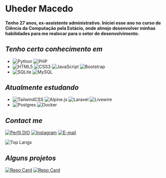 # Uheder Macedo

#### Tenho 27 anos, ex-assistente administrativo. Iniciei esse ano no curso de Ciência da Computação pela Estácio, onde almejo desenvolver minhas habilidades para me realocar para o setor de desenvolvimento.


## *Tenho certo conhecimento em*
* ![Python](https://img.shields.io/badge/python-3670A0?style=for-the-badge&logo=python&logoColor=ffdd54)  ![PHP](https://img.shields.io/badge/PHP-777BB4?style=for-the-badge&logo=php&logoColor=white)
* ![HTML5](https://img.shields.io/badge/html5-%23E34F26.svg?style=for-the-badge&logo=html5&logoColor=white) ![CSS3](https://img.shields.io/badge/css3-%231572B6.svg?style=for-the-badge&logo=css3&logoColor=white) ![JavaScript](https://img.shields.io/badge/javascript-%23323330.svg?style=for-the-badge&logo=javascript&logoColor=%23F7DF1E) ![Bootstrap](https://img.shields.io/badge/bootstrap-%238511FA.svg?style=for-the-badge&logo=bootstrap&logoColor=white)
* ![SQLite](https://img.shields.io/badge/sqlite-%2307405e.svg?style=for-the-badge&logo=sqlite&logoColor=white) ![MySQL](https://img.shields.io/badge/MySQL-00000F?style=for-the-badge&logo=mysql&logoColor=white) 

## *Atualmente estudando*
* ![TailwindCSS](https://img.shields.io/badge/tailwindcss-%2338B2AC.svg?style=for-the-badge&logo=tailwind-css&logoColor=white) ![Alpine.js](https://img.shields.io/badge/alpinejs-silver.svg?style=for-the-badge&logo=alpinedotjs&logoColor=%238BC0D0) ![Laravel](https://img.shields.io/badge/Laravel-FF2D20?style=for-the-badge&logo=laravel&logoColor=white) ![Livewire](https://img.shields.io/badge/livewire-%234e56a6.svg?style=for-the-badge&logo=livewire&logoColor=white)
* ![Postgres](https://img.shields.io/badge/postgres-%23316192.svg?style=for-the-badge&logo=postgresql&logoColor=white) ![Docker](https://img.shields.io/badge/docker-%230db7ed.svg?style=for-the-badge&logo=docker&logoColor=white)

## *Contact me*
[![Perfil DIO](https://img.shields.io/badge/-Meu%20Perfil%20na%20DIO-30A3DC?style=for-the-badge)](https://www.dio.me/users/uheders)
[![Instagram](https://img.shields.io/badge/-Instagram-%23E4405F?style=for-the-badge&logo=instagram&logoColor=white)](https://www.instagram.com/uheder_macedo/)
[![E-mail](https://img.shields.io/badge/-Email-000?style=for-the-badge&logo=microsoft-outlook&logoColor=007BFF)](mailto:dev.usmacedo@outlook.com)

![Top Langs](https://github-readme-stats-git-masterrstaa-rickstaa.vercel.app/api/top-langs/?username=uheder)

## *Alguns projetos*
[![Repo Card](https://github-readme-stats.vercel.app/api/pin/?username=uheder&repo=Name-Format-auto)](https://github.com/uheder/Name-Format-auto)
[![Repo Card](https://github-readme-stats.vercel.app/api/pin/?username=uheder&repo=phpokelist)](https://github.com/uheder/phpokelist)
